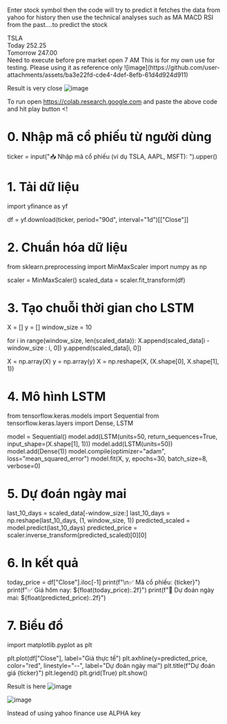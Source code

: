 Enter stock symbol then the code will try to predict it fetches the data from yahoo for history then use the technical analyses such as MA MACD RSI from the past....to predict the stock 

<CR>
TSLA <BR>
Today 252.25 <BR>
Tomorrow 247.00 <BR>
Need to execute before pre market open 7 AM This is for my own use for testing. Please using it as reference only
![image](https://github.com/user-attachments/assets/ba3e22fd-cde4-4def-8efb-61d4d924d911)

Result is very close
![image](https://github.com/user-attachments/assets/3c666bcf-1a20-42bb-8b8c-bcc662c76a7d)

To run open 
https://colab.research.google.com
and paste the above code and hit play button <!
# 0. Nhập mã cổ phiếu từ người dùng
ticker = input("📥 Nhập mã cổ phiếu (ví dụ TSLA, AAPL, MSFT): ").upper()

# 1. Tải dữ liệu
import yfinance as yf

df = yf.download(ticker, period="90d", interval="1d")[["Close"]]

# 2. Chuẩn hóa dữ liệu
from sklearn.preprocessing import MinMaxScaler
import numpy as np

scaler = MinMaxScaler()
scaled_data = scaler.fit_transform(df)

# 3. Tạo chuỗi thời gian cho LSTM
X = []
y = []
window_size = 10

for i in range(window_size, len(scaled_data)):
    X.append(scaled_data[i - window_size : i, 0])
    y.append(scaled_data[i, 0])

X = np.array(X)
y = np.array(y)
X = np.reshape(X, (X.shape[0], X.shape[1], 1))

# 4. Mô hình LSTM
from tensorflow.keras.models import Sequential
from tensorflow.keras.layers import Dense, LSTM

model = Sequential()
model.add(LSTM(units=50, return_sequences=True, input_shape=(X.shape[1], 1)))
model.add(LSTM(units=50))
model.add(Dense(1))
model.compile(optimizer="adam", loss="mean_squared_error")
model.fit(X, y, epochs=30, batch_size=8, verbose=0)

# 5. Dự đoán ngày mai
last_10_days = scaled_data[-window_size:]
last_10_days = np.reshape(last_10_days, (1, window_size, 1))
predicted_scaled = model.predict(last_10_days)
predicted_price = scaler.inverse_transform(predicted_scaled)[0][0]

# 6. In kết quả
today_price = df["Close"].iloc[-1]
print(f"\n✅ Mã cổ phiếu: {ticker}")
print(f"✅ Giá hôm nay: ${float(today_price):.2f}")
print(f"🔮 Dự đoán ngày mai: ${float(predicted_price):.2f}")

# 7. Biểu đồ
import matplotlib.pyplot as plt

plt.plot(df["Close"], label="Giá thực tế")
plt.axhline(y=predicted_price, color="red", linestyle="--", label="Dự đoán ngày mai")
plt.title(f"Dự đoán giá {ticker}")
plt.legend()
plt.grid(True)
plt.show()

Result is here
![image](https://github.com/user-attachments/assets/f56dd433-067e-4ec8-870e-b5b3bb7b2107)



![image](https://github.com/user-attachments/assets/905409a0-76b5-4505-9d91-03a0ac015a96)

Instead of using yahoo finance use ALPHA key
